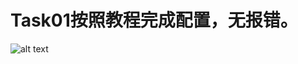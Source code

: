 # Task01按照教程完成配置，无报错。
![alt text](https://github.com/gloryliy/XJTU-RMV-Task01/blob/main/572430e5693aad0f6c45e2f8b28464e2.png)